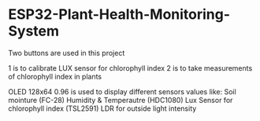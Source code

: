# ESP32-Plant-Health-Monitoring-System

Two buttons are used in this project

  1 is to calibrate LUX sensor for chlorophyll index
  2 is to take measurements of chlorophyll index in plants


OLED 128x64 0.96 is used to display different sensors values like:
  Soil mointure (FC-28)
  Humidity & Temperautre (HDC1080)
  Lux Sensor for chlorophyll index (TSL2591)
  LDR for outside light intensity
